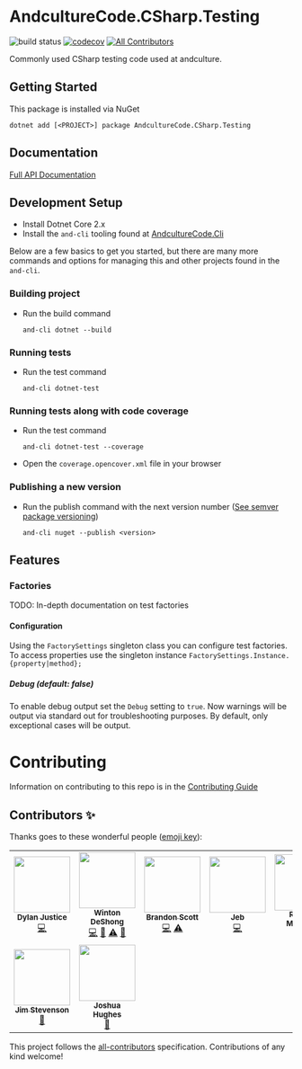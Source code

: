 # AndcultureCode.CSharp.Testing
![build status](https://github.com/AndcultureCode/AndcultureCode.CSharp.Testing/actions/workflows/build.yaml/badge.svg)
[![codecov](https://codecov.io/gh/AndcultureCode/AndcultureCode.CSharp.Testing/branch/main/graph/badge.svg)](https://codecov.io/gh/AndcultureCode/AndcultureCode.CSharp.Testing)<!-- ALL-CONTRIBUTORS-BADGE:START - Do not remove or modify this section -->
[![All Contributors](https://img.shields.io/badge/all_contributors-9-orange.svg?style=flat-square)](#contributors-)
<!-- ALL-CONTRIBUTORS-BADGE:END -->
Commonly used CSharp testing code used at andculture.

## Getting Started
This package is installed via NuGet
```
dotnet add [<PROJECT>] package AndcultureCode.CSharp.Testing
```

## Documentation

[Full API Documentation](src/AndcultureCode.CSharp.Testing/AndcultureCode.CSharp.Testing.md)



## Development Setup

* Install Dotnet Core 2.x
* Install the `and-cli` tooling found at [AndcultureCode.Cli](https://github.com/AndcultureCode/AndcultureCode.Cli)

Below are a few basics to get you started, but there are many more commands and options for managing this and other projects found in the `and-cli`.

### Building project
* Run the build command
    ```
    and-cli dotnet --build
    ```

### Running tests
* Run the test command
    ```
    and-cli dotnet-test
    ```

### Running tests along with code coverage
* Run the test command
    ```
    and-cli dotnet-test --coverage
    ```
* Open the `coverage.opencover.xml` file in your browser

### Publishing a new version
* Run the publish command with the next version number ([See semver package versioning](https://docs.microsoft.com/en-us/nuget/concepts/package-versioning))
    ```
    and-cli nuget --publish <version>
    ```


## Features

### Factories

TODO: In-depth documentation on test factories

#### Configuration
Using the `FactorySettings` singleton class you can configure test factories. To access properties use the singleton instance `FactorySettings.Instance.{property|method};`

##### Debug (default: false)
To enable debug output set the `Debug` setting to `true`. Now warnings will be output via standard out for troubleshooting purposes. By default, only exceptional cases will be output.

Contributing
======

Information on contributing to this repo is in the [Contributing Guide](CONTRIBUTING.md)

## Contributors ✨

Thanks goes to these wonderful people ([emoji key](https://allcontributors.org/docs/en/emoji-key)):

<!-- ALL-CONTRIBUTORS-LIST:START - Do not remove or modify this section -->
<!-- prettier-ignore-start -->
<!-- markdownlint-disable -->
<table>
  <tr>
    <td align="center"><a href="http://resume.dylanjustice.com"><img src="https://avatars.githubusercontent.com/u/22502365?v=4?s=100" width="100px;" alt=""/><br /><sub><b>Dylan Justice</b></sub></a><br /><a href="https://github.com/AndcultureCode/AndcultureCode.CSharp.Testing/commits?author=dylanjustice" title="Code">💻</a></td>
    <td align="center"><a href="http://www.winton.me/"><img src="https://avatars.githubusercontent.com/u/48424?v=4?s=100" width="100px;" alt=""/><br /><sub><b>Winton DeShong</b></sub></a><br /><a href="https://github.com/AndcultureCode/AndcultureCode.CSharp.Testing/commits?author=wintondeshong" title="Code">💻</a> <a href="https://github.com/AndcultureCode/AndcultureCode.CSharp.Testing/commits?author=wintondeshong" title="Documentation">📖</a> <a href="https://github.com/AndcultureCode/AndcultureCode.CSharp.Testing/commits?author=wintondeshong" title="Tests">⚠️</a> <a href="https://github.com/AndcultureCode/AndcultureCode.CSharp.Testing/pulls?q=is%3Apr+reviewed-by%3Awintondeshong" title="Reviewed Pull Requests">👀</a></td>
    <td align="center"><a href="https://github.com/brandongregoryscott"><img src="https://avatars.githubusercontent.com/u/11774799?v=4?s=100" width="100px;" alt=""/><br /><sub><b>Brandon Scott</b></sub></a><br /><a href="https://github.com/AndcultureCode/AndcultureCode.CSharp.Testing/commits?author=brandongregoryscott" title="Code">💻</a> <a href="https://github.com/AndcultureCode/AndcultureCode.CSharp.Testing/commits?author=brandongregoryscott" title="Tests">⚠️</a></td>
    <td align="center"><a href="http://jebediahelliott.com"><img src="https://avatars.githubusercontent.com/u/26680652?v=4?s=100" width="100px;" alt=""/><br /><sub><b>Jeb</b></sub></a><br /><a href="https://github.com/AndcultureCode/AndcultureCode.CSharp.Testing/commits?author=jebediahelliott" title="Code">💻</a></td>
    <td align="center"><a href="http://www.ralphjmcintyre.com"><img src="https://avatars.githubusercontent.com/u/8047934?v=4?s=100" width="100px;" alt=""/><br /><sub><b>Ralph J McIntyre</b></sub></a><br /><a href="#maintenance-ralphjmcintyre" title="Maintenance">🚧</a></td>
    <td align="center"><a href="https://mjones.network"><img src="https://avatars.githubusercontent.com/u/8648891?v=4?s=100" width="100px;" alt=""/><br /><sub><b>Mat Jones</b></sub></a><br /><a href="https://github.com/AndcultureCode/AndcultureCode.CSharp.Testing/commits?author=mrjones2014" title="Code">💻</a> <a href="https://github.com/AndcultureCode/AndcultureCode.CSharp.Testing/commits?author=mrjones2014" title="Tests">⚠️</a></td>
    <td align="center"><a href="https://www.saidshah.com"><img src="https://avatars.githubusercontent.com/u/19719299?v=4?s=100" width="100px;" alt=""/><br /><sub><b>Said B Shah</b></sub></a><br /><a href="#maintenance-SaidShah" title="Maintenance">🚧</a></td>
  </tr>
  <tr>
    <td align="center"><a href="https://github.com/jstevenson"><img src="https://avatars.githubusercontent.com/u/91424?v=4?s=100" width="100px;" alt=""/><br /><sub><b>Jim Stevenson</b></sub></a><br /><a href="https://github.com/AndcultureCode/AndcultureCode.CSharp.Testing/pulls?q=is%3Apr+reviewed-by%3Ajstevenson" title="Reviewed Pull Requests">👀</a></td>
    <td align="center"><a href="https://github.com/jhugs"><img src="https://avatars.githubusercontent.com/u/14300627?v=4?s=100" width="100px;" alt=""/><br /><sub><b>Joshua Hughes</b></sub></a><br /><a href="https://github.com/AndcultureCode/AndcultureCode.CSharp.Testing/pulls?q=is%3Apr+reviewed-by%3Ajhugs" title="Reviewed Pull Requests">👀</a></td>
  </tr>
</table>

<!-- markdownlint-restore -->
<!-- prettier-ignore-end -->

<!-- ALL-CONTRIBUTORS-LIST:END -->

This project follows the [all-contributors](https://github.com/all-contributors/all-contributors) specification. Contributions of any kind welcome!

